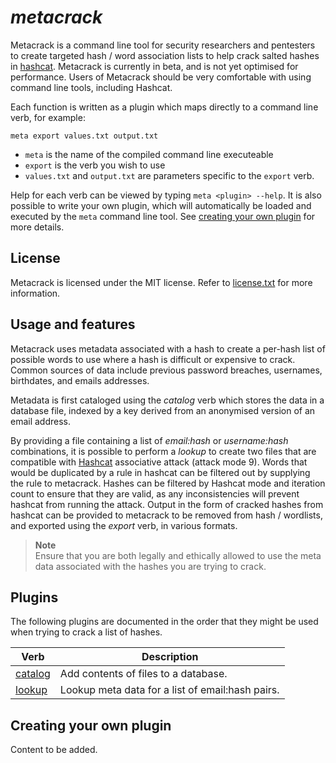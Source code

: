 # *metacrack*
Metacrack is a command line tool for security researchers and pentesters to create targeted hash / word association lists to help crack salted hashes in [hashcat](https://github.com/hashcat/hashcat). Metacrack is currently in beta, and is not yet optimised for performance. Users of Metacrack should be very comfortable with using command line tools, including Hashcat.

Each function is written as a plugin which maps directly to a command line verb, for example:

`meta export values.txt output.txt` 

- `meta` is the name of the compiled command line executeable
- `export` is the verb you wish to use 
- `values.txt` and `output.txt` are parameters specific to the `export` verb.

Help for each verb can be viewed by typing `meta <plugin> --help`. It is also possible to write your own plugin, which will automatically be loaded and executed by the `meta` command line tool. See [creating your own plugin](#creating-your-own-plugin) for more details.
  
## License
Metacrack is licensed under the MIT license. Refer to [license.txt](https://github.com/metacrackorg/metacrack/blob/main/LICENSE) for more information.
  
## Usage and features
Metacrack uses metadata associated with a hash to create a per-hash list of possible words to use where a hash is difficult or expensive to crack. Common sources of data include previous password breaches, usernames, birthdates, and emails addresses. 

Metadata is first cataloged using the *catalog* verb which stores the data in a database file, indexed by a key derived from an anonymised version of an email address.
  
By providing a file containing a list of *email:hash* or *username:hash* combinations, it is possible to perform a *lookup* to create two files that are compatible with [Hashcat](https://github.com/hashcat/hashcat) associative attack (attack mode 9). Words that would be duplicated by a rule in hashcat can be filtered out by supplying the rule to metacrack. Hashes can be filtered by Hashcat mode and iteration count to ensure that they are valid, as any inconsistencies will prevent hashcat from running the attack. Output in the form of cracked hashes from hashcat can be provided to metacrack to be removed from hash / wordlists, and exported using the *export* verb, in various formats.  
 
  > **Note**<br>
  > Ensure that you are both legally and ethically allowed to use the meta data associated with the hashes you are trying to crack. 

## Plugins 
The following plugins are documented in the order that they might be used when trying to crack a list of hashes. 
 
| Verb | Description |
| --- | --- |
| [catalog](CATALOG.md) | Add contents of files to a database.|
| [lookup](LOOKUP.md) | Lookup meta data for a list of email:hash pairs. |
 

 
 ## Creating your own plugin
 Content to be added.
